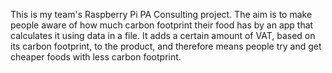 This is my team's Raspberry Pi PA Consulting project.
The aim is to make people aware of how much carbon footprint their food has by an app that calculates it using data in a file.
It adds a certain amount of VAT, based on its carbon footprint, to the product, and therefore means people try and get cheaper foods with less carbon footprint.
